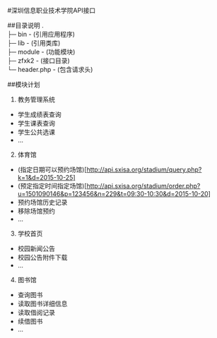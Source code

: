 #深圳信息职业技术学院API接口

##目录说明
.  
├─ bin - (引用应用程序)  
├─ lib - (引用类库)  
├─ module - (功能模块)  
├─ zfxk2 - (接口目录)  
└─ header.php - (包含请求头)  

##模块计划
1. 教务管理系统
 - 学生成绩表查询
 - 学生课表查询
 - 学生公共选课
 - ...
2. 体育馆
 - (指定日期可以预约场馆)[http://api.sxisa.org/stadium/query.php?k=1&d=2015-10-25]
 - (预定指定时间指定场馆)[http://api.sxisa.org/stadium/order.php?u=1501090146&p=123456&n=229&t=09:30-10:30&d=2015-10-20]
 - 预约场馆历史记录
 - 移除场馆预约
 - ...
3. 学校首页
 - 校园新闻公告
 - 校园公告附件下载
 - ...
4. 图书馆
 - 查询图书
 - 读取图书详细信息
 - 读取借阅记录
 - 续借图书
 - ...
